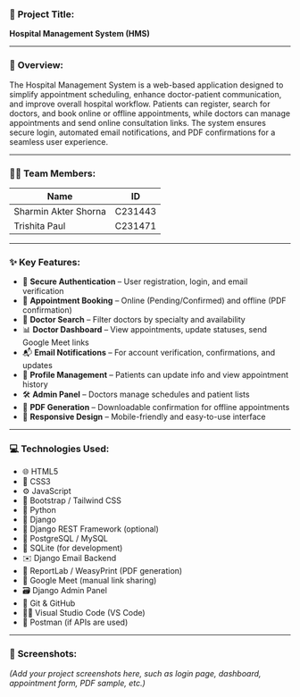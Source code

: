 ### 🏥 **Project Title:**

**Hospital Management System (HMS)**

---

### 📄 **Overview:**

The Hospital Management System is a web-based application designed to simplify appointment scheduling, enhance doctor-patient communication, and improve overall hospital workflow. Patients can register, search for doctors, and book online or offline appointments, while doctors can manage appointments and send online consultation links. The system ensures secure login, automated email notifications, and PDF confirmations for a seamless user experience.

---

### 👩‍💻 **Team Members:**

| Name                 | ID      |
| -------------------- | ------- |
| Sharmin Akter Shorna | C231443 |
| Trishita Paul        | C231471 |

---

### ✨ **Key Features:**

* 🔐 **Secure Authentication** – User registration, login, and email verification
* 📅 **Appointment Booking** – Online (Pending/Confirmed) and offline (PDF confirmation)
* 🪺 **Doctor Search** – Filter doctors by specialty and availability
* 📊 **Doctor Dashboard** – View appointments, update statuses, send Google Meet links
* 📬 **Email Notifications** – For account verification, confirmations, and updates
* 📝 **Profile Management** – Patients can update info and view appointment history
* 🛠️ **Admin Panel** – Doctors manage schedules and patient lists
* 🧾 **PDF Generation** – Downloadable confirmation for offline appointments
* 📱 **Responsive Design** – Mobile-friendly and easy-to-use interface

---

### 💻 **Technologies Used:**

* 🌐 HTML5
* 🎨 CSS3
* ⚙️ JavaScript
* 🧩 Bootstrap / Tailwind CSS
* 🐍 Python
* 🔧 Django
* 🔌 Django REST Framework (optional)
* 📂 PostgreSQL / MySQL
* 🧪 SQLite (for development)
* ✉️ Django Email Backend
* 📄 ReportLab / WeasyPrint (PDF generation)
* 📌 Google Meet (manual link sharing)
* 🗃️ Django Admin Panel
* 🔁 Git & GitHub
* 🧑‍💻 Visual Studio Code (VS Code)
* 🧪 Postman (if APIs are used)

---

### 🗼️ **Screenshots:**

*(Add your project screenshots here, such as login page, dashboard, appointment form, PDF sample, etc.)*
